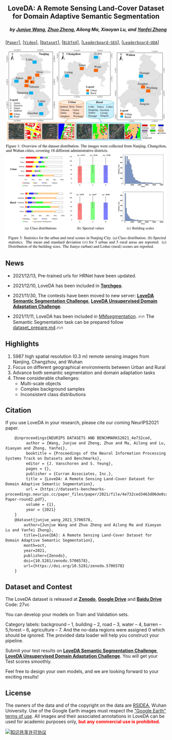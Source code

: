 <h2 align="center">LoveDA: A Remote Sensing Land-Cover Dataset for Domain Adaptive Semantic Segmentation</h2>

<h5 align="right">by <a href="https://junjue-wang.github.io/homepage/">Junjue Wang</a>, <a href="http://zhuozheng.top/">Zhuo Zheng</a>, Ailong Ma, Xiaoyan Lu, and <a href="http://rsidea.whu.edu.cn/">Yanfei Zhong</a></h5>

[[`Paper`](https://www.researchgate.net/profile/Junjue-Wang/publication/355390292_LoveDA_A_Remote_Sensing_Land-Cover_Dataset_for_Domain_Adaptive_Semantic_Segmentation/links/617cd8bda767a03c14cecbc9/LoveDA-A-Remote-Sensing-Land-Cover-Dataset-for-Domain-Adaptive-Semantic-Segmentation.pdf?_sg%5B0%5D=Iw5FPui1-9iYrZN7aZO766hZA-LmublHlq8bp0694vUeIGDIzp5SGTfYN-OWhurZOujSPU0RDZ5lW0i02HVUew.7x9qdrvJwRmAnsqEyh5-xSFdh0M9AaTpdXcZCfHyhVl5GNLR5nlDIx8ctTXFy1HE1yNexX4ytzYqJWkAGJVTvg.Rrg3rXhcp9mMlLTU3n9Jf-h0Kt8VzHAd0AmhG2yPQxI-yRK6J0wAulUZ65dih6BQ9CbrQm0_23_nULO_BXwaJg&_sg%5B1%5D=KLu7pn0g50f8FwKE9x5iOuDPYb8VaOpX4k_ieq8eWJVVeJyXbZJO-O4pCL687QRxYbBnWdo7fJj8FZEOc3t3lgVVyDz0CFS-ff7LToXj4R9W.7x9qdrvJwRmAnsqEyh5-xSFdh0M9AaTpdXcZCfHyhVl5GNLR5nlDIx8ctTXFy1HE1yNexX4ytzYqJWkAGJVTvg.Rrg3rXhcp9mMlLTU3n9Jf-h0Kt8VzHAd0AmhG2yPQxI-yRK6J0wAulUZ65dih6BQ9CbrQm0_23_nULO_BXwaJg&_iepl=)],
[[`Video`](https://slideslive.com/38969542)],
[[`Dataset`](https://doi.org/10.5281/zenodo.5706578)],
[[`BibTeX`](https://datasets-benchmarks-proceedings.neurips.cc/paper/2021/file/4e732ced3463d06de0ca9a15b6153677-Bibtex-round2.bib)],
[[`Leaderboard-SEG`](https://codalab.lisn.upsaclay.fr/competitions/421)],
[[`Leaderboard-UDA`](https://codalab.lisn.upsaclay.fr/competitions/424)]

<div align="center">
  <img src="https://github.com/Junjue-Wang/resources/blob/main/LoveDA/LoveDA.jpg?raw=true">
  <img src="https://github.com/Junjue-Wang/resources/blob/main/LoveDA/statics_diff.png?raw=true">
</div>

## News
- 2021/12/13, Pre-trained urls for HRNet have been updated.

- 2021/12/10, LoveDA has been included in
[<b>Torchgeo</b>](https://github.com/microsoft/torchgeo/blob/main/torchgeo/datasets/loveda.py).

- 2021/11/30, The contests have been moved to new server:
[<b>LoveDA Semantic Segmentation Challenge</b>](https://codalab.lisn.upsaclay.fr/competitions/421), [<b>LoveDA Unsupervised Domain Adaptation Challenge</b>](https://codalab.lisn.upsaclay.fr/competitions/424).

- 2021/11/11, LoveDA has been included in [MMsegmentation](https://github.com/open-mmlab/mmsegmentation).
🔥🔥 The Semantic Segmentation task can be prepared follow [dataset_prepare.md](https://github.com/open-mmlab/mmsegmentation/blob/master/docs/en/dataset_prepare.md#loveda).🔥🔥 




## Highlights
1. 5987 high spatial resolution (0.3 m) remote sensing images from Nanjing, Changzhou, and Wuhan
2. Focus on different geographical environments between Urban and Rural
3. Advance both semantic segmentation and domain adaptation tasks
4. Three considerable challenges:
    * Multi-scale objects
    * Complex background samples
    * Inconsistent class distributions

## Citation
If you use LoveDA in your research, please cite our coming NeurIPS2021 paper.
```text
    @inproceedings{NEURIPS DATASETS AND BENCHMARKS2021_4e732ced,
         author = {Wang, Junjue and Zheng, Zhuo and Ma, Ailong and Lu, Xiaoyan and Zhong, Yanfei},
         booktitle = {Proceedings of the Neural Information Processing Systems Track on Datasets and Benchmarks},
         editor = {J. Vanschoren and S. Yeung},
         pages = {},
         publisher = {Curran Associates, Inc.},
         title = {LoveDA: A Remote Sensing Land-Cover Dataset for Domain Adaptive Semantic Segmentation},
         url = {https://datasets-benchmarks-proceedings.neurips.cc/paper_files/paper/2021/file/4e732ced3463d06de0ca9a15b6153677-Paper-round2.pdf},
         volume = {1},
         year = {2021}
    }
    @dataset{junjue_wang_2021_5706578,
        author={Junjue Wang and Zhuo Zheng and Ailong Ma and Xiaoyan Lu and Yanfei Zhong},
        title={Love{DA}: A Remote Sensing Land-Cover Dataset for Domain Adaptive Semantic Segmentation},
        month=oct,
        year=2021,
        publisher={Zenodo},
        doi={10.5281/zenodo.5706578},
        url={https://doi.org/10.5281/zenodo.5706578}
    }
```


## Dataset and Contest
The LoveDA dataset is released at [<b>Zenodo</b>](https://doi.org/10.5281/zenodo.5706578), 
[<b>Google Drive</b>](https://drive.google.com/drive/folders/1ibYV0qwn4yuuh068Rnc-w4tPi0U0c-ti?usp=sharing)
and [<b>Baidu Drive</b>](https://pan.baidu.com/s/1YrU1Y4Y0dS0f_OOHXpzspQ) Code: 27vc



You can develop your models on Train and Validation sets.

Category labels: background – 1, building – 2, road – 3,
                 water – 4, barren – 5,forest – 6, agriculture – 7. And the no-data regions were assigned 0
                 which should be ignored. The provided data loader will help you construct your pipeline.  
                 

Submit your test results on [<b>LoveDA Semantic Segmentation Challenge</b>](https://codalab.lisn.upsaclay.fr/competitions/421), [<b>LoveDA Unsupervised Domain Adaptation Challenge</b>](https://codalab.lisn.upsaclay.fr/competitions/424).
You will get your Test scores smoothly.

Feel free to design your own models, and we are looking forward to your exciting results!


## License
The owners of the data and of the copyright on the data are [RSIDEA](http://rsidea.whu.edu.cn/), Wuhan University.
Use of the Google Earth images must respect the ["Google Earth" terms of use](https://about.google/brand-resource-center/products-and-services/geo-guidelines/).
All images and their associated annotations in LoveDA can be used for academic purposes only,
<font color="red"><b> but any commercial use is prohibited.</b></font>

<a rel="license" href="https://creativecommons.org/licenses/by-nc-sa/4.0/deed.en">
<img alt="知识共享许可协议" style="border-width:0" src="https://i.creativecommons.org/l/by-nc-sa/4.0/88x31.png" /></a>
